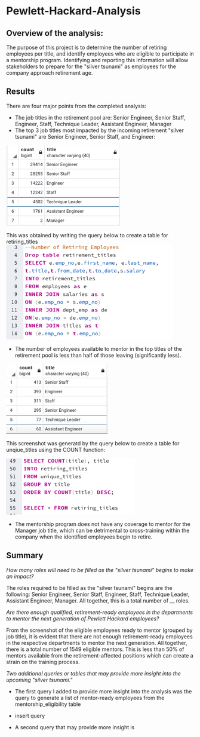 # Pewlett-Hackard-Analysis

## Overview of the analysis:

The purpose of this project is to determine the number of retiring employees per title, and identify employees who are eligible to participate in a mentorship program. Identifying and reporting this information will allow stakeholders to prepare for the "silver tsunami" as employees for the company approach retirement age. 

## Results 

There are four major points from the completed analysis: 
- The job titles in the retirement pool are: Senior Engineer, Senior Staff, Engineer, Staff, Technique Leader, Assistant Engineer, Manager
- The top 3 job titles most impacted by the incoming retirement "silver tsunami" are Senior Engineer, Senior Staff, and Engineer: 

![image](https://github.com/NassimNatA/Pewlett-Hackard-Analysis/blob/main/Screen%20Shot%202020-10-04%20at%2010.49.56%20PM.png)

This was obtained by writing the query below to create a table for retiring_titles
![image](https://github.com/NassimNatA/Pewlett-Hackard-Analysis/blob/main/Screen%20Shot%202020-10-04%20at%2010.46.52%20PM.png)

- The number of employees available to mentor in the top titles of the retirement pool is less than half of those leaving (significantly less). 

![image](https://github.com/NassimNatA/Pewlett-Hackard-Analysis/blob/main/Screen%20Shot%202020-10-04%20at%2010.49.07%20PM.png)

This screenshot was generatd by the query below to create a table for unqiue_titles using the COUNT function: 

![image](https://github.com/NassimNatA/Pewlett-Hackard-Analysis/blob/main/Screen%20Shot%202020-10-04%20at%2010.48.41%20PM.png)


- The mentorship program does not have any coverage to mentor for the Manager job title, which can be detrimental to cross-training within the company when the identified employees begin to retire. 

## Summary 

*How many roles will need to be filled as the "silver tsunami" begins to make an impact?*

The roles required to be filled as the "silver tsunami" begins are the following: Senior Engineer, Senior Staff, Engineer, Staff, Technique Leader, Assistant Engineer, Manager. All together, this is a total number of __ roles. 

*Are there enough qualified, retirement-ready employees in the departments to mentor the next generation of Pewlett Hackard employees?*

From the screenshot of the eligible employees ready to mentor (grouped by job title), it is evident that there are not enough retirement-ready employees in the respective departments to mentor the next generation. All together, there is a total number of 1549 eligible mentors. This is less than 50% of mentors available from the retirement-affected positions which can create a strain on the training process.

*Two additional queries or tables that may provide more insight into the upcoming "silver tsunami."*

- The first query I added to provide more insight into the analysis was the query to generate a list of mentor-ready employees from the mentorship_eligibility table
- insert query

- A second query that may provide more insight is 
